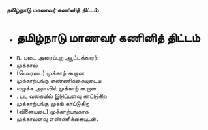 **தமிழ்நாடு மாணவர் கணினித் திட்டம்**
- # தமிழ்நாடு மாணவர் கணினித் திட்டம்
- n. புடை அரைப்புற ஆட்டக்காரர்
- முக்கால்
- (பெயரடை) முக்காற் கூறான
- முக்காற்பங்கு எண்ணிக்கையுடைய
- வழக்க அளவில் முக்காற் கூறான
- . பட வகையில் இடுப்பளவு காட்டுகிற
- முக்காற்பங்கு முகங் காட்டுகிற
- (வினையடை) முக்காற்பங்காக
- முக்காலளவு எண்ணிக்கையுடன்.

